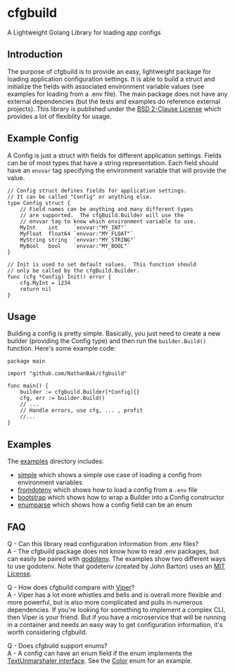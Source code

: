# cfgbuild
A Lightweight Golang Library for loading app configs

## Introduction
The purpose of cfgbuild is to provide an easy, lightweight package for loading application configuration settings.  It is able to build a struct and initialize the fields with associated environment variable values (see examples for loading from a .env file).  The main package does not have any external dependencies (but the tests and examples do reference external projects).  This library is published under the [BSD 2-Clause License](LICENSE) which provides a lot of flexiblity for usage.

## Example Config

A Config is just a struct with fields for different application settings.  Fields can be of most types that have a string representation.  Each field should have an `envvar` tag specifying the environment variable that will provide the value. 

```golang
// Config struct defines fields for application settings.
// It can be called "Config" or anything else.
type Config struct {
    // Field names can be anything and many different types
    // are supported.  The cfgBuild.Builder will use the 
    // envvar tag to know which environment variable to use.
	MyInt    int     `envvar:"MY_INT"`
	MyFloat  float64 `envvar:"MY_FLOAT"`
	MyString string  `envvar:"MY_STRING"`
	MyBool   bool    `envvar:"MY_BOOL"`
}

// Init is used to set default values.  This function should
// only be called by the cfgBuild.Builder.
func (cfg *Config) Init() error {
	cfg.MyInt = 1234
	return nil
}
```

## Usage
Building a config is pretty simple.  Basically, you just need to create a new builder (providing the Config type) and then run the `builder.Build()` function.  Here's some example code:
```golang
package main

import "github.com/NathanBak/cfgbuild"

func main() {
	builder := cfgbuild.Builder[*Config]{}
	cfg, err := builder.Build()
	// ...
    // Handle errors, use cfg, ... , profit
    //...
}

```

## Examples
The [examples](examples/) directory includes:
- [simple](examples/simple/) which shows a simple use case of loading a config from environment variables
- [fromdotenv](examples/fromdotenv/) which shows how to load a config from a `.env` file
- [bootstrap](examples/bootstrap/) which shows how to wrap a Builder into a Config constructor
- [enumparse](examples/enumparse/) which shows how a config field can be an enum

## FAQ
 Q - Can this library read configuration information from .env files?<br>
A - The cfgbuild package does not know how to read .env packages, but can easily be paired with [godotenv](https://github.com/joho/godotenv).  The examples show two different ways to use godotenv.  Note that godetenv (created by John Barton) uses an [MIT License](https://github.com/joho/godotenv/blob/main/LICENCE).

Q - How does cfgbuild compare with [Viper](https://github.com/spf13/viper)?
<br>
A - Viper has a lot more whistles and bells and is overall more flexible and more powerful, but is also more complicated and pulls in numerous dependencies.  If you're looking for something to implement a complex CLI, then Viper is your friend.  But if you have a microservice that will be running in a container and needs an easy way to get configuration information, it's worth considering cfgbuild.

Q - Does cfgbuild support enums?
<br>
A - A config can have an enum field if the enum implements the [TextUnmarshaler interface](https://pkg.go.dev/encoding#TextUnmarshaler).  See the [Color](examples/enumparse/color.go) enum for an example.